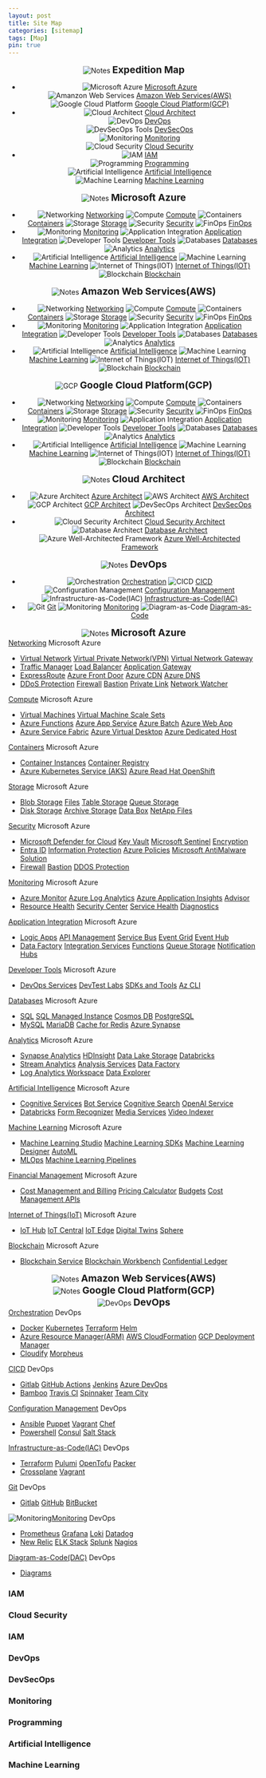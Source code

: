 ```yaml
---
layout: post
title: Site Map
categories: [sitemap]
tags: [Map]
pin: true
---
```

<!-- Notes Start -->
<div class="card categories" align="center">
    <!-- top-category -->
    <div id="a_0" class="card-header d-flex justify-content-between hide-border-bottom">
    <span class="ms-2 align-items-center" style="flex-grow: 1;">
        <img alt="Notes" src="/assets/img/icons/coding-18.svg" />
        <h2 class="mx-2" style="font-size: 1.2rem; display: inline;">Expedition Map</h2>
    </span>
    </div>
    <!-- .card-header -->
      <!-- Sub-categories -->
    <div id="0_111" class="collapse show" aria-expanded="false">
        <ul class="list-group">
            <li class="list-group-item d-flex justify-content-center align-items-center">
                <div class="d-flex align-items-center">
                    <img alt="Microsoft Azure" src="/assets/img/icons/microsoft-azure-18.svg"/>
                    <a href="#a_01" class="mx-2">Microsoft Azure</a>
                </div>
                <div class="d-flex align-items-center">
                    <img alt="Amanzon Web Services" src="/assets/img/icons/amazonwebservices-18.svg"/>
                    <a href="#b_01" class="mx-2">Amazon Web Services(AWS)</a>
                </div>
                <div class="d-flex align-items-center">
                    <img alt="Google Cloud Platform" src="/assets/img/icons/googlecloudplatform-18.svg"/>
                    <a href="#c_01" class="mx-2">Google Cloud Platform(GCP)</a>
                </div>
            </li>
            <li class="list-group-item d-flex justify-content-center align-items-center">
                <div class="d-flex align-items-center">
                    <img alt="Cloud Architect" src="/assets/img/icons/coding-18.svg" />
                    <a href="#d_01" class="mx-2">Cloud Architect</a>
                </div>
                <div class="d-flex align-items-center">
                    <img alt="DevOps" src="/assets/img/icons/coding-18.svg" />
                    <a href="#e_01" class="mx-2">DevOps</a>
                </div>
                <div class="d-flex align-items-center">
                    <img alt="DevSecOps Tools" src="/assets/img/icons/coding-18.svg" />
                    <a href="#" class="mx-2">DevSecOps</a>
                </div>
                <div class="d-flex align-items-center">
                    <img alt="Monitoring" src="/assets/img/icons/monitoring-18.svg" />
                    <a href="#" class="mx-2">Monitoring</a>
                </div>
                <div class="d-flex align-items-center">
                    <img alt="Cloud Security" src="/assets/img/icons/monitoring-18.svg" />
                    <a href="#" class="mx-2">Cloud Security</a>
                </div>
            </li>
            <li class="list-group-item d-flex justify-content-center align-items-center">
                <div class="d-flex align-items-center">
                    <img alt="IAM" src="/assets/img/icons/iam-18.svg" />
                    <a href="#" class="mx-2">IAM</a>
                </div>
                <div class="d-flex align-items-center">
                    <img alt="Programming" src="/assets/img/icons/coding-18.svg" />
                    <a href="#" class="mx-2">Programming</a>
                </div>
                <div class="d-flex align-items-center">
                    <img alt="Artificial Intelligence" src="/assets/img/icons/coding-18.svg" />
                    <a href="#" class="mx-2">Artificial Intelligence</a>
                </div>
                <div class="d-flex align-items-center">
                    <img alt="Machine Learning" src="/assets/img/icons/coding-18.svg" />
                    <a href="#" class="mx-2">Machine Learning</a>
                </div>
            </li>          
        </ul>
    </div>
</div>
<!-- Notes End-->

<!-- Azure Start -->
<div class="card categories" align="center">
    <!-- top-category -->
    <div id="a_01" class="card-header d-flex justify-content-between hide-border-bottom">
    <span class="ms-2 align-items-center" style="flex-grow: 1;">
        <img alt="Notes" src="/assets/img/icons/microsoft-azure-18.svg" />
        <h3 class="mx-2" style="font-size: 1.2rem; display: inline;">Microsoft Azure</h3>
    </span>
    </div>
    <!-- .card-header -->
      <!-- Sub-categories -->
    <div id="a_011" class="collapse show" aria-expanded="false">
        <ul class="list-group align-items-center">
            <li class="list-group-item">
            <img alt="Networking" src="/assets/img/icons/coding-18.svg"/>
            <a href="#a_11" class="mx-2">Networking</a>
            <img alt="Compute" src="/assets/img/icons/coding-18.svg"/>
            <a href="#a_12" class="mx-2">Compute</a>
            <img alt="Containers" src="/assets/img/icons/coding-18.svg"/>
            <a href="#a_13" class="mx-2">Containers</a>
            <img alt="Storage" src="/assets/img/icons/coding-18.svg"/>
            <a href="#a_14" class="mx-2">Storage</a>
            <img alt="Security" src="/assets/img/icons/coding-18.svg" />
            <a href="#a_15" class="mx-2">Security</a>
            <img alt="FinOps" src="/assets/img/icons/coding-18.svg" />
            <a href="#a_23" class="mx-2">FinOps</a>
            </li>
            <li class="list-group-item">
            <img alt="Monitoring" src="/assets/img/icons/monitoring-18.svg" />
            <a href="#a_16" class="mx-2">Monitoring</a>
            <img alt="Application Integration" src="/assets/img/icons/coding-18.svg" />
            <a href="#a_17" class="mx-2">Application Integration</a>
            <img alt="Developer Tools" src="/assets/img/icons/coding-18.svg" />
            <a href="#a_18" class="mx-2">Developer Tools</a>
            <img alt="Databases" src="/assets/img/icons/coding-18.svg" />
            <a href="#a_19" class="mx-2">Databases</a>
            <img alt="Analytics" src="/assets/img/icons/coding-18.svg" />
            <a href="#a_20" class="mx-2">Analytics</a>
            </li>
            <li class="list-group-item">
            <img alt="Artificial Intelligence" src="/assets/img/icons/coding-18.svg" />
            <a href="#a_21" class="mx-2">Artificial Intelligence</a>
            <img alt="Machine Learning" src="/assets/img/icons/coding-18.svg" />
            <a href="#a_22" class="mx-2">Machine Learning</a>
            <img alt="Internet of Things(IOT)" src="/assets/img/icons/coding-18.svg" />
            <a href="#a_24" class="mx-2">Internet of Things(IOT)</a>
            <img alt="Blockchain" src="/assets/img/icons/coding-18.svg" />
            <a href="#a_25" class="mx-2">Blockchain</a>
            </li>  
        </ul>
    </div>
</div>
<!-- Azure End-->

<!-- AWS Start -->
<div class="card categories" align="center">
    <!-- top-category -->
    <div id="b_01" class="card-header d-flex justify-content-between hide-border-bottom">
    <span class="ms-2 align-items-center" style="flex-grow: 1;">
        <img alt="Notes" src="/assets/img/icons/amazonwebservices-18.svg" />
        <h3 class="mx-2" style="font-size: 1.2rem; display: inline;">Amazon Web Services(AWS)</h3>
    </span>
    </div>
    <!-- .card-header -->
      <!-- Sub-categories -->
    <div id="b_011" class="collapse show" aria-expanded="false">
        <ul class="list-group align-items-center">
             <li class="list-group-item">
            <img alt="Networking" src="/assets/img/icons/coding-18.svg"/>
            <a href="#" class="mx-2">Networking</a>
            <img alt="Compute" src="/assets/img/icons/coding-18.svg"/>
            <a href="#" class="mx-2">Compute</a>
            <img alt="Containers" src="/assets/img/icons/coding-18.svg"/>
            <a href="#" class="mx-2">Containers</a>
            <img alt="Storage" src="/assets/img/icons/coding-18.svg"/>
            <a href="#" class="mx-2">Storage</a>
            <img alt="Security" src="/assets/img/icons/coding-18.svg" />
            <a href="#" class="mx-2">Security</a>
            <img alt="FinOps" src="/assets/img/icons/coding-18.svg" />
            <a href="#" class="mx-2">FinOps</a>
            </li>
            <li class="list-group-item">
            <img alt="Monitoring" src="/assets/img/icons/monitoring-18.svg" />
            <a href="#" class="mx-2">Monitoring</a>
            <img alt="Application Integration" src="/assets/img/icons/coding-18.svg" />
            <a href="#" class="mx-2">Application Integration</a>
            <img alt="Developer Tools" src="/assets/img/icons/coding-18.svg" />
            <a href="#" class="mx-2">Developer Tools</a>
            <img alt="Databases" src="/assets/img/icons/coding-18.svg" />
            <a href="#" class="mx-2">Databases</a>
            <img alt="Analytics" src="/assets/img/icons/coding-18.svg" />
            <a href="#" class="mx-2">Analytics</a>
            </li>
            <li class="list-group-item">
            <img alt="Artificial Intelligence" src="/assets/img/icons/coding-18.svg" />
            <a href="#" class="mx-2">Artificial Intelligence</a>
            <img alt="Machine Learning" src="/assets/img/icons/coding-18.svg" />
            <a href="#" class="mx-2">Machine Learning</a>
            <img alt="Internet of Things(IOT)" src="/assets/img/icons/coding-18.svg" />
            <a href="#" class="mx-2">Internet of Things(IOT)</a>
            <img alt="Blockchain" src="/assets/img/icons/coding-18.svg" />
            <a href="#" class="mx-2">Blockchain</a>
            </li>      
        </ul>
    </div>
</div>
<!-- AWS End-->

<!-- GCP Start -->
<div class="card categories" align="center">
    <!-- top-category -->
    <div id="c_01" class="card-header d-flex justify-content-between hide-border-bottom">
    <span class="ms-2 align-items-center" style="flex-grow: 1;">
        <img alt="GCP" src="/assets/img/icons/googlecloudplatform-18.svg" />
        <h3 class="mx-2" style="font-size: 1.2rem; display: inline;">Google Cloud Platform(GCP)</h3>
    </span>
    </div>
    <!-- .card-header -->
      <!-- Sub-categories -->
    <div id="c_011" class="collapse show" aria-expanded="false">
        <ul class="list-group align-items-center">
             <li class="list-group-item">
            <img alt="Networking" src="/assets/img/icons/coding-18.svg"/>
            <a href="#" class="mx-2">Networking</a>
            <img alt="Compute" src="/assets/img/icons/coding-18.svg"/>
            <a href="#" class="mx-2">Compute</a>
            <img alt="Containers" src="/assets/img/icons/coding-18.svg"/>
            <a href="#" class="mx-2">Containers</a>
            <img alt="Storage" src="/assets/img/icons/coding-18.svg"/>
            <a href="#" class="mx-2">Storage</a>
            <img alt="Security" src="/assets/img/icons/coding-18.svg" />
            <a href="#" class="mx-2">Security</a>
            <img alt="FinOps" src="/assets/img/icons/coding-18.svg" />
            <a href="#" class="mx-2">FinOps</a>
            </li>
            <li class="list-group-item">
            <img alt="Monitoring" src="/assets/img/icons/monitoring-18.svg" />
            <a href="#" class="mx-2">Monitoring</a>
            <img alt="Application Integration" src="/assets/img/icons/coding-18.svg" />
            <a href="#" class="mx-2">Application Integration</a>
            <img alt="Developer Tools" src="/assets/img/icons/coding-18.svg" />
            <a href="#" class="mx-2">Developer Tools</a>
            <img alt="Databases" src="/assets/img/icons/coding-18.svg" />
            <a href="#" class="mx-2">Databases</a>
            <img alt="Analytics" src="/assets/img/icons/coding-18.svg" />
            <a href="#" class="mx-2">Analytics</a>
            </li>
            <li class="list-group-item">
            <img alt="Artificial Intelligence" src="/assets/img/icons/coding-18.svg" />
            <a href="#" class="mx-2">Artificial Intelligence</a>
            <img alt="Machine Learning" src="/assets/img/icons/coding-18.svg" />
            <a href="#" class="mx-2">Machine Learning</a>
            <img alt="Internet of Things(IOT)" src="/assets/img/icons/coding-18.svg" />
            <a href="#" class="mx-2">Internet of Things(IOT)</a>
            <img alt="Blockchain" src="/assets/img/icons/coding-18.svg" />
            <a href="#" class="mx-2">Blockchain</a>
            </li>          
        </ul>
    </div>
</div>
<!-- GCP End-->

<!-- Cloud Architect Start -->
<div class="card categories" align="center">
    <!-- top-category -->
    <div id="d_01" class="card-header d-flex justify-content-between hide-border-bottom">
    <span class="ms-2 align-items-center" style="flex-grow: 1;">
        <img alt="Notes" src="/assets/img/icons/cloud-18.svg" />
        <h3 class="mx-2" style="font-size: 1.2rem; display: inline;">Cloud Architect</h3>
    </span>
    </div>
    <!-- .card-header -->
      <!-- Sub-categories -->
    <div id="a_011" class="collapse show" aria-expanded="false">
        <ul class="list-group align-items-center">
            <li class="list-group-item">
            <img alt="Azure Architect" src="/assets/img/icons/microsoft-azure-18.svg"/>
            <a href="#a_11" class="mx-2">Azure Architect</a>
            <img alt="AWS Architect" src="/assets/img/icons/amazonwebservices-18.svg"/>
            <a href="#a_12" class="mx-2">AWS Architect</a>
            <img alt="GCP Architect" src="/assets/img/icons/googlecloudplatform-18.svg"/>
            <a href="#a_13" class="mx-2">GCP Architect</a>
            <img alt="DevSecOps Architect" src="/assets/img/icons/docker-18.svg"/>
            <a href="#a_14" class="mx-2">DevSecOps Architect</a>
            </li>
            <li class="list-group-item">
            <img alt="Cloud Security Architect" src="/assets/img/icons/coding-18.svg" />
            <a href="#a_15" class="mx-2">Cloud Security Architect</a>
            <img alt="Database Architect" src="/assets/img/icons/databases-18.svg" />
            <a href="#a_23" class="mx-2">Database Architect</a>
            <img alt="Azure Well-Architected Framework" src="/assets/img/icons/microsoft-azure-18.svg" />
            <a href="/posts/cloud/azure/architect/azure-well-architected-framework" class="mx-2">Azure Well-Architected Framework</a>
            </li>
        </ul>
    </div>
</div>
<!-- Cloud Architect End-->

<!-- DevOps Start -->
<div class="card categories" align="center">
    <!-- top-category -->
    <div id="e_01" class="card-header d-flex justify-content-between hide-border-bottom">
    <span class="ms-2 align-items-center" style="flex-grow: 1;">
        <img alt="Notes" src="/assets/img/icons/azuredevops-18.svg" />
        <h3 class="mx-2" style="font-size: 1.2rem; display: inline;">DevOps</h3>
    </span>
    </div>
    <!-- .card-header -->
      <!-- Sub-categories -->
    <div id="e_011" class="collapse show" aria-expanded="false">
        <ul class="list-group align-items-center">
            <li class="list-group-item">
            <img alt="Orchestration" src="/assets/img/icons/orchestration-18.svg"/>
            <a href="#d_11" class="mx-2">Orchestration</a>
            <img alt="CICD" src="/assets/img/icons/coding-18.svg"/>
            <a href="#d_12" class="mx-2">CICD</a>
            <img alt="Configuration Management" src="/assets/img/icons/configuration-management-18.svg"/>
            <a href="#d_13" class="mx-2">Configuration Management</a>
            <img alt="Infrastructure-as-Code(IAC)" src="/assets/img/icons/coding-18.svg"/>
            <a href="#d_14" class="mx-2">Infrastructure-as-Code(IAC)</a>
            </li>
            <li class="list-group-item">
            <img alt="Git" src="/assets/img/icons/coding-18.svg" />
            <a href="#d_15" class="mx-2">Git</a>
            <img alt="Monitoring" src="/assets/img/icons/monitoring-18.svg" />
            <a href="#d_16" class="mx-2">Monitoring</a>
            <img alt="Diagram-as-Code" src="/assets/img/icons/diagrams.svg" />
            <a href="#d_17" class="mx-2">Diagram-as-Code</a>
            </li>
        </ul>
    </div>
</div>
<!-- DevOps End-->

<!-- Azure Categories Start -->
<div class="card categories" align="center">
    <!-- top-category -->
    <div id="a_02" class="card-header d-flex justify-content-between hide-border-bottom">
    <span class="ms-2 align-items-center" style="flex-grow: 1;">
        <img alt="Notes" src="/assets/img/icons/microsoft-azure-18.svg" />
        <h3 class="mx-2" style="font-size: 1.2rem; display: inline;">Microsoft Azure</h3>
    </span>
    </div>
    <!-- .card-header -->
</div>
<!-- Azure Categories End-->

<!-- Azure Networking Start-->
<div class="card categories">
    <!-- top-category -->
    <div id="a_11" class="card-header d-flex justify-content-between hide-border-bottom">
    <span class="ms-2">
        <i class="far fa-folder-open fa-fw"></i>
        <a href="/posts/cloud/azure/networking/azure-networking/" class="mx-2">Networking</a>
        <!-- content count -->
        <span class="text-muted small font-weight-light">
            Microsoft Azure
        </span>
    </span>
    <!-- arrow -->
        <a href="#a_111" data-bs-toggle="collapse" aria-expanded="false" aria-label="a_11-trigger" class="category-trigger hide-border-bottom collapsed">
        <i class="fas fa-fw fa-angle-down"></i>
        </a>
    </div>
    <!-- .card-header -->
      <!-- Sub-categories -->
    <div id="a_111" class="collapse" aria-expanded="false">
        <ul class="list-group">
            <li class="list-group-item">
            <i class="far fa-folder fa-fw"></i>
            <a href="/posts/cloud/azure/networking/azure-virtual-networks/" class="mx-2">Virtual Network</a>
            <i class="far fa-folder fa-fw"></i>
            <a href="/posts/cloud/azure/networking/virtual-private-network/" class="mx-2">Virtual Private Network(VPN)</a>
            <i class="far fa-folder fa-fw"></i>
            <a href="/posts/cloud/azure/networking/azuure-virtual-network-gateway/" class="mx-2">Virtual Network Gateway</a>
            </li>
            <li class="list-group-item">
            <i class="far fa-folder fa-fw"></i>
            <a href="/posts/cloud/azure/networking/azuure-traffic-manager/" class="mx-2">Traffic Manager</a>
            <i class="far fa-folder fa-fw"></i>
            <a href="/posts/cloud/azure/networking/azure-load-balancer/" class="mx-2">Load Balancer</a>
            <i class="far fa-folder fa-fw"></i>
            <a href="/posts/cloud/azure/networking/azure-application-gateway/" class="mx-2">Application Gateway</a>
            </li>
            <li class="list-group-item">
            <i class="far fa-folder fa-fw"></i>
            <a href="/posts/cloud/azure/networking/azure-expressroute/" class="mx-2">ExpressRoute</a>
            <i class="far fa-folder fa-fw"></i>
            <a href="/posts/cloud/azure/networking/azure-front-door/" class="mx-2">Azure Front Door</a>
            <i class="far fa-folder fa-fw"></i>
            <a href="/posts/cloud/azure/networking/azure-cdn/" class="mx-2">Azure CDN</a>
            <i class="far fa-folder fa-fw"></i>
            <a href="/posts/cloud/azure/networking/azure-dns/" class="mx-2">Azure DNS</a>
            </li>          
            <li class="list-group-item">
            <i class="far fa-folder fa-fw"></i>
            <a href="/posts/cloud/azure/networking/azure-ddos-protection/" class="mx-2">DDoS Protection</a>
            <i class="far fa-folder fa-fw"></i>
            <a href="/posts/cloud/azure/networking/azure-firewall/" class="mx-2">Firewall</a>
            <i class="far fa-folder fa-fw"></i>
            <a href="/posts/cloud/azure/networking/azure-bastion/" class="mx-2">Bastion</a>
            <i class="far fa-folder fa-fw"></i>
            <a href="/posts/cloud/azure/networking/azure-private-link/" class="mx-2">Private Link</a>
            <i class="far fa-folder fa-fw"></i>
            <a href="/posts/cloud/azure/networking/azure-network-watcher/" class="mx-2">Network Watcher</a>
            </li>
        </ul>
    </div>
</div>
<!-- Azure Networking End-->

<!-- Azure Compute Start-->
<div class="card categories">
    <!-- top-category -->
    <div id="a_12" class="card-header d-flex justify-content-between hide-border-bottom">
    <span class="ms-2">
        <i class="far fa-folder-open fa-fw"></i>
        <a href="/posts/cloud/azure/compute/azure-compute/" class="mx-2">Compute</a>
        <!-- content count -->
        <span class="text-muted small font-weight-light">
            Microsoft Azure
        </span>
    </span>
    <!-- arrow -->
        <a href="#a_121" data-bs-toggle="collapse" aria-expanded="false" aria-label="a_12-trigger" class="category-trigger hide-border-bottom collapsed">
        <i class="fas fa-fw fa-angle-down"></i>
        </a>
    </div>
    <!-- .card-header -->
      <!-- Sub-categories -->
    <div id="a_121" class="collapse" aria-expanded="false">
        <ul class="list-group">
            <li class="list-group-item">
            <i class="far fa-folder fa-fw"></i>
            <a href="/posts/cloud/azure/compute/non-serverless/azure-virtual-machines/" class="mx-2">Virtual Machines</a>
            <i class="far fa-folder fa-fw"></i>
            <a href="/posts/cloud/azure/compute/non-serverless/azure-virtual-machine-scale-sets/" class="mx-2">Virtual Machine Scale Sets</a>
            </li>
            <li class="list-group-item">
            <i class="far fa-folder fa-fw"></i>
            <a href="/posts/cloud/azure/compute/serverless/azure-functions/" class="mx-2">Azure Functions</a>
            <i class="far fa-folder fa-fw"></i>
            <a href="/posts/cloud/azure/compute/serverless/azure-app-service/" class="mx-2">Azure App Service</a>
            <i class="far fa-folder fa-fw"></i>
            <a href="/posts/cloud/azure/compute/serverless/azure-batch/" class="mx-2">Azure Batch</a>
            <i class="far fa-folder fa-fw"></i>
            <a href="/posts/cloud/azure/compute/serverless/azure-web-app/" class="mx-2">Azure Web App</a>
            </li>
            <li class="list-group-item">
            <i class="far fa-folder fa-fw"></i>
            <a href="/posts/cloud/azure/compute/non-serverless/azure-service-fabric/" class="mx-2">Azure Service Fabric</a>
            <i class="far fa-folder fa-fw"></i>
            <a href="/posts/cloud/azure/compute/non-serverless/azure-virtual-desktop/" class="mx-2">Azure Virtual Desktop</a>
            <i class="far fa-folder fa-fw"></i>
            <a href="/posts/cloud/azure/compute/non-serverless/azure-dedicated-host/" class="mx-2">Azure Dedicated Host</a>
            </li>
        </ul>
    </div>
</div>
<!-- Azure Compute End-->

<!-- Azure Containers Start-->
<div class="card categories">
    <!-- top-category -->
    <div id="a_13" class="card-header d-flex justify-content-between hide-border-bottom">
    <span class="ms-2">
        <i class="far fa-folder-open fa-fw"></i>
        <a href="/posts/cloud/azure/containers/azure-containers/" class="mx-2">Containers</a>
        <!-- content count -->
        <span class="text-muted small font-weight-light">
            Microsoft Azure
        </span>
    </span>
    <!-- arrow -->
        <a href="#a_131" data-bs-toggle="collapse" aria-expanded="false" aria-label="a_13-trigger" class="category-trigger hide-border-bottom collapsed">
        <i class="fas fa-fw fa-angle-down"></i>
        </a>
    </div>
    <!-- .card-header -->
      <!-- Sub-categories -->
    <div id="a_131" class="collapse" aria-expanded="false">
        <ul class="list-group">
            <li class="list-group-item">
            <i class="far fa-folder fa-fw"></i>
            <a href="/posts/cloud/azure/containers/azure-container-instances/" class="mx-2">Container Instances</a>
            <i class="far fa-folder fa-fw"></i>
            <a href="/posts/cloud/azure/containers/azure-container-registry/" class="mx-2">Container Registry</a>
            </li>
            <li class="list-group-item">
            <i class="far fa-folder fa-fw"></i>
            <a href="/posts/cloud/azure/containers/azure-kubernetes-service/" class="mx-2">Azure Kubernetes Service (AKS)</a>
            <i class="far fa-folder fa-fw"></i>
            <a href="/posts/cloud/azure/containers/azure-red-hat-openshift/" class="mx-2">Azure Read Hat OpenShift</a>
            </li>
        </ul>
    </div>
</div>
<!-- Azure Containers End-->

<!-- Azure Storage Start-->
<div class="card categories">
    <!-- top-category -->
    <div id="a_14" class="card-header d-flex justify-content-between hide-border-bottom">
    <span class="ms-2">
        <i class="far fa-folder-open fa-fw"></i>
        <a href="/posts/cloud/azure/storage/azure-storage/" class="mx-2">Storage</a>
        <!-- content count -->
        <span class="text-muted small font-weight-light">
            Microsoft Azure
        </span>
    </span>
    <!-- arrow -->
        <a href="#a_141" data-bs-toggle="collapse" aria-expanded="false" aria-label="a_14-trigger" class="category-trigger hide-border-bottom collapsed">
        <i class="fas fa-fw fa-angle-down"></i>
        </a>
    </div>
    <!-- .card-header -->
      <!-- Sub-categories -->
    <div id="a_141" class="collapse" aria-expanded="false">
        <ul class="list-group">
            <li class="list-group-item">
            <i class="far fa-folder fa-fw"></i>
            <a href="/posts/cloud/azure/storage/azure-blob-storage/" class="mx-2">Blob Storage</a>
            <i class="far fa-folder fa-fw"></i>
            <a href="/posts/cloud/azure/storage/azure-files/" class="mx-2">Files</a>
            <i class="far fa-folder fa-fw"></i>
            <a href="/posts/cloud/azure/storage/azure-table-storage/" class="mx-2">Table Storage</a>
            <i class="far fa-folder fa-fw"></i>
            <a href="/posts/cloud/azure/storage/azure-queue-storage/" class="mx-2">Queue Storage</a>
            </li>
            <li class="list-group-item">
            <i class="far fa-folder fa-fw"></i>
            <a href="/posts/cloud/azure/storage/azure-disk-storage/" class="mx-2">Disk Storage</a>
            <i class="far fa-folder fa-fw"></i>
            <a href="/posts/cloud/azure/storage/azure-archive-storage/" class="mx-2">Archive Storage</a>
            <i class="far fa-folder fa-fw"></i>
            <a href="/posts/cloud/azure/storage/azure-data-box/" class="mx-2">Data Box</a>
            <i class="far fa-folder fa-fw"></i>
            <a href="/posts/cloud/azure/storage/azure-netapp-files/" class="mx-2">NetApp Files</a>
            </li>
        </ul>
    </div>
</div>
<!-- Azure Storage End-->

<!-- Azure Security Start-->
<div class="card categories">
    <!-- top-category -->
    <div id="a_15" class="card-header d-flex justify-content-between hide-border-bottom">
    <span class="ms-2">
        <i class="far fa-folder-open fa-fw"></i>
        <a href="/posts/cloud/azure/security/azure-security/" class="mx-2">Security</a>
        <!-- content count -->
        <span class="text-muted small font-weight-light">
            Microsoft Azure
        </span>
    </span>
    <!-- arrow -->
        <a href="#a_151" data-bs-toggle="collapse" aria-expanded="false" aria-label="a_15-trigger" class="category-trigger hide-border-bottom collapsed">
        <i class="fas fa-fw fa-angle-down"></i>
        </a>
    </div>
    <!-- .card-header -->
      <!-- Sub-categories -->
    <div id="a_151" class="collapse" aria-expanded="false">
        <ul class="list-group">
            <li class="list-group-item">
            <i class="far fa-folder fa-fw"></i>
            <a href="/posts/cloud/azure/security/microsoft-defender-for-cloud/" class="mx-2">Microsoft Defender for Cloud</a>
            <i class="far fa-folder fa-fw"></i>
            <a href="/posts/cloud/azure/security/azure-key-vault/" class="mx-2">Key Vault</a>
            <i class="far fa-folder fa-fw"></i>
            <a href="/posts/cloud/azure/security/microsoft-sentinel/" class="mx-2">Microsoft Sentinel</a>
            <i class="far fa-folder fa-fw"></i>
            <a href="/posts/cloud/azure/security/azure-encryption/" class="mx-2">Encryption</a>
            </li>
            <li class="list-group-item">
            <i class="far fa-folder fa-fw"></i>
            <a href="/posts/iam/entraid/microsoft-entraid/" class="mx-2">Entra ID</a>
            <i class="far fa-folder fa-fw"></i>
            <a href="/posts/cloud/azure/security/azure-information-protection/" class="mx-2">Information Protection</a>
            <i class="far fa-folder fa-fw"></i>
            <a href="/posts/cloud/azure/security/azure-policies/" class="mx-2">Azure Policies</a>
            <i class="far fa-folder fa-fw"></i>
            <a href="/posts/cloud/azure/security/microsoft-antimalware-solution/" class="mx-2">Microsoft AntiMalware Solution</a>
            </li>
            <li class="list-group-item">
            <i class="far fa-folder fa-fw"></i>
            <a href="/posts/cloud/azure/networking/azure-firewall/" class="mx-2">Firewall</a>
            <i class="far fa-folder fa-fw"></i>
            <a href="/posts/cloud/azure/networking/azure-bastion/" class="mx-2">Bastion</a>
            <i class="far fa-folder fa-fw"></i>
            <a href="/posts/cloud/azure/networking/azure-ddos-protection/" class="mx-2">DDOS Protection</a>
            </li>
        </ul>
    </div>
</div>
<!-- Azure Security End-->

<!-- Azure Monitoring Start-->
<div class="card categories">
    <!-- top-category -->
    <div id="a_16" class="card-header d-flex justify-content-between hide-border-bottom">
    <span class="ms-2">
        <i class="far fa-folder-open fa-fw"></i>
        <a href="/posts/cloud/azure/monitoring/azure-monitoring/" class="mx-2">Monitoring</a>
        <!-- content count -->
        <span class="text-muted small font-weight-light">
            Microsoft Azure
        </span>
    </span>
    <!-- arrow -->
        <a href="#a_161" data-bs-toggle="collapse" aria-expanded="false" aria-label="a_16-trigger" class="category-trigger hide-border-bottom collapsed">
        <i class="fas fa-fw fa-angle-down"></i>
        </a>
    </div>
    <!-- .card-header -->
      <!-- Sub-categories -->
    <div id="a_161" class="collapse" aria-expanded="false">
        <ul class="list-group">
            <li class="list-group-item">
            <i class="far fa-folder fa-fw"></i>
            <a href="/posts/cloud/azure/monitoring/azure-monitor/" class="mx-2">Azure Monitor</a>
            <i class="far fa-folder fa-fw"></i>
            <a href="/posts/cloud/azure/monitoring/azure-log-analytics/" class="mx-2">Azure Log Analytics</a>
            <i class="far fa-folder fa-fw"></i>
            <a href="/posts/cloud/azure/monitoring/azure-application-insights/" class="mx-2">Azure Application Insights</a>
            <i class="far fa-folder fa-fw"></i>
            <a href="/posts/cloud/azure/monitoring/azure-advisor/" class="mx-2">Advisor</a>
            </li>
            <li class="list-group-item">
            <i class="far fa-folder fa-fw"></i>
            <a href="/posts/cloud/azure/monitoring/azure-resource-health/" class="mx-2">Resource Health</a>
            <i class="far fa-folder fa-fw"></i>
            <a href="/posts/cloud/azure/monitoring/azure-security-center/" class="mx-2">Security Center</a>
            <i class="far fa-folder fa-fw"></i>
            <a href="/posts/cloud/azure/monitoring/azure-service-health/" class="mx-2">Service Health</a>
            <i class="far fa-folder fa-fw"></i>
            <a href="/posts/cloud/azure/monitoring/azure-diagnostics/" class="mx-2">Diagnostics</a>
            </li>
        </ul>
    </div>
</div>
<!-- Azure Monitoring End-->

<!-- Application Integration Start -->
<div class="card categories">
    <!-- top-category -->
    <div id="a_17" class="card-header d-flex justify-content-between hide-border-bottom">
    <span class="ms-2">
        <i class="far fa-folder-open fa-fw"></i>
        <a href="/posts/cloud/azure/application%20integration/azure-application-integration/" class="mx-2">Application Integration</a>
        <!-- content count -->
        <span class="text-muted small font-weight-light">
            Microsoft Azure
        </span>
    </span>
    <!-- arrow -->
        <a href="#a_171" data-bs-toggle="collapse" aria-expanded="false" aria-label="a_17-trigger" class="category-trigger hide-border-bottom collapsed">
        <i class="fas fa-fw fa-angle-down"></i>
        </a>
    </div>
    <!-- .card-header -->
    <!-- Sub-categories -->
    <div id="a_171" class="collapse" aria-expanded="false">
        <ul class="list-group">
            <li class="list-group-item">
            <i class="far fa-folder fa-fw"></i>
            <a href="/posts/cloud/azure/application%20integration/azure-logic-apps/" class="mx-2">Logic Apps</a>
            <i class="far fa-folder fa-fw"></i>
            <a href="/posts/cloud/azure/application%20integration/azure-api-management/" class="mx-2">API Management</a>
            <i class="far fa-folder fa-fw"></i>
            <a href="/posts/cloud/azure/application%20integration/azure-service-bus/" class="mx-2">Service Bus</a>
            <i class="far fa-folder fa-fw"></i>
            <a href="/posts/cloud/azure/application%20integration/azure-event-grid/" class="mx-2">Event Grid</a>
            <i class="far fa-folder fa-fw"></i>
            <a href="/posts/cloud/azure/application%20integration/azure-event-hub/" class="mx-2">Event Hub</a>
            </li>
            <li class="list-group-item">
            <i class="far fa-folder fa-fw"></i>
            <a href="/posts/cloud/azure/application%20integration/azure-data-factory/" class="mx-2">Data Factory</a>
            <i class="far fa-folder fa-fw"></i>
            <a href="/posts/cloud/azure/application%20integration/azure-integration-services/" class="mx-2">Integration Services</a>
            <i class="far fa-folder fa-fw"></i>
            <a href="/posts/cloud/azure/application%20integration/azure-functions/" class="mx-2">Functions</a>
            <i class="far fa-folder fa-fw"></i>
            <a href="/posts/cloud/azure/storage/azure-queue-storage/" class="mx-2">Queue Storage</a>
            <i class="far fa-folder fa-fw"></i>
            <a href="/posts/cloud/azure/application%20integration/azure-notification-hubs/" class="mx-2">Notification Hubs</a>
            </li>
        </ul>
    </div>
</div>
<!-- Application Integration End -->

<!-- Developer Tools Start -->
<div class="card categories">
    <!-- top-category -->
    <div id="a_18" class="card-header d-flex justify-content-between hide-border-bottom">
    <span class="ms-2">
        <i class="far fa-folder-open fa-fw"></i>
        <a href="/posts/cloud/azure/developer%20tools/azure-developer-tools/" class="mx-2">Developer Tools</a>
        <!-- content count -->
        <span class="text-muted small font-weight-light">
            Microsoft Azure
        </span>
    </span>
    <!-- arrow -->
        <a href="#a_181" data-bs-toggle="collapse" aria-expanded="false" aria-label="a_18-trigger" class="category-trigger hide-border-bottom collapsed">
        <i class="fas fa-fw fa-angle-down"></i>
        </a>
    </div>
    <!-- .card-header -->
    <!-- Sub-categories -->
    <div id="a_181" class="collapse" aria-expanded="false">
        <ul class="list-group">
            <li class="list-group-item">
            <i class="far fa-folder fa-fw"></i>
            <a href="/posts/cloud/azure/developer%20tools/azure-devops-services/" class="mx-2">DevOps Services</a>
            <i class="far fa-folder fa-fw"></i>
            <a href="/posts/cloud/azure/developer%20tools/azure-devtest-labs/" class="mx-2">DevTest Labs</a>
            <i class="far fa-folder fa-fw"></i>
            <a href="/posts/cloud/azure/developer%20tools/azure-sdks-and-tools/" class="mx-2">SDKs and Tools</a>
            <i class="far fa-folder fa-fw"></i>
            <a href="/posts/cloud/azure/developer%20tools/azure-cli/" class="mx-2">Az CLI</a>
            </li>
        </ul>
    </div>
</div>
<!-- Developer Tools End -->

<!-- Azure Databases Start-->
<div class="card categories">
    <!-- top-category -->
    <div id="a_19" class="card-header d-flex justify-content-between hide-border-bottom">
    <span class="ms-2">
        <i class="far fa-folder-open fa-fw"></i>
        <a href="/posts/cloud/azure/databases/azure-databases/" class="mx-2">Databases</a>
        <!-- content count -->
        <span class="text-muted small font-weight-light">
            Microsoft Azure
        </span>
    </span>
    <!-- arrow -->
        <a href="#a_191" data-bs-toggle="collapse" aria-expanded="false" aria-label="a_19-trigger" class="category-trigger hide-border-bottom collapsed">
        <i class="fas fa-fw fa-angle-down"></i>
        </a>
    </div>
    <!-- .card-header -->
      <!-- Sub-categories -->
    <div id="a_191" class="collapse" aria-expanded="false">
        <ul class="list-group">
            <li class="list-group-item">
            <i class="far fa-folder fa-fw"></i>
            <a href="/posts/cloud/azure/databases/azure-sql/" class="mx-2">SQL</a>
            <i class="far fa-folder fa-fw"></i>
            <a href="/posts/cloud/azure/databases/azure-sql-managed-instance/" class="mx-2">SQL Managed Instance</a>
            <i class="far fa-folder fa-fw"></i>
            <a href="/posts/cloud/azure/databases/azure-cosmos-db/" class="mx-2">Cosmos DB</a>
            <i class="far fa-folder fa-fw"></i>
            <a href="/posts/cloud/azure/databases/azure-postgresql/" class="mx-2">PostgreSQL</a>
            </li>
            <li class="list-group-item">
            <i class="far fa-folder fa-fw"></i>
            <a href="/posts/cloud/azure/databases/azure-mysql/" class="mx-2">MySQL</a>
            <i class="far fa-folder fa-fw"></i>
            <a href="/posts/cloud/azure/databases/azure-maria-db/" class="mx-2">MariaDB</a>
            <i class="far fa-folder fa-fw"></i>
            <a href="/posts/cloud/azure/databases/azure-cache-for-redis/" class="mx-2">Cache for Redis</a>
            <i class="far fa-folder fa-fw"></i>
            <a href="/posts/cloud/azure/databases/azure-synapse/" class="mx-2">Azure Synapse</a>
            </li>
        </ul>
    </div>
</div>
<!-- Azure Databases End-->

<!-- Analytics Start -->
<div class="card categories">
    <!-- top-category -->
    <div id="a_20" class="card-header d-flex justify-content-between hide-border-bottom">
    <span class="ms-2">
        <i class="far fa-folder-open fa-fw"></i>
        <a href="/posts/cloud/azure/analytics/azure-analytics/" class="mx-2">Analytics</a>
        <!-- content count -->
        <span class="text-muted small font-weight-light">
            Microsoft Azure
        </span>
    </span>
    <!-- arrow -->
        <a href="#a_201" data-bs-toggle="collapse" aria-expanded="false" aria-label="a_20-trigger" class="category-trigger hide-border-bottom collapsed">
        <i class="fas fa-fw fa-angle-down"></i>
        </a>
    </div>
    <!-- .card-header -->
    <!-- Sub-categories -->
    <div id="a_201" class="collapse" aria-expanded="false">
        <ul class="list-group">
            <li class="list-group-item">
            <i class="far fa-folder fa-fw"></i>
            <a href="/posts/cloud/azure/analytics/azure-synapse-analytics/" class="mx-2">Synapse Analytics</a>
            <i class="far fa-folder fa-fw"></i>
            <a href="/posts/cloud/azure/analytics/azure-hdinsight/" class="mx-2">HDInsight</a>
            <i class="far fa-folder fa-fw"></i>
            <a href="/posts/cloud/azure/analytics/azure-data-lake-storage/" class="mx-2">Data Lake Storage</a>
            <i class="far fa-folder fa-fw"></i>
            <a href="/posts/cloud/azure/analytics/azure-databricks/" class="mx-2">Databricks</a>
            </li>
            <li class="list-group-item">
            <i class="far fa-folder fa-fw"></i>
            <a href="/posts/cloud/azure/analytics/azure-stream-analytics/" class="mx-2">Stream Analytics</a>
            <i class="far fa-folder fa-fw"></i>
            <a href="/posts/cloud/azure/analytics/azure-analysis-services/" class="mx-2">Analysis Services</a>
            <i class="far fa-folder fa-fw"></i>
            <a href="/posts/cloud/azure/analytics/azure-data-factory/" class="mx-2">Data Factory</a>
            <i class="far fa-folder fa-fw"></i>
            </li>
            <li class="list-group-item">
            <a href="/posts/cloud/azure/analytics/azure-log-analytics-workspace/" class="mx-2">Log Analytics Workspace</a>
            <i class="far fa-folder fa-fw"></i>
            <a href="/posts/cloud/azure/analytics/azure-data-explorer/" class="mx-2">Data Explorer</a>    
            </li>
        </ul>
    </div>
</div>
<!-- Analytics End -->

<!-- Artificial Intelligence Start -->
<div class="card categories">
    <!-- top-category -->
    <div id="a_21" class="card-header d-flex justify-content-between hide-border-bottom">
    <span class="ms-2">
        <i class="far fa-folder-open fa-fw"></i>
        <a href="/posts/cloud/azure/ai/azure-ai/" class="mx-2">Artificial Intelligence</a>
        <!-- content count -->
        <span class="text-muted small font-weight-light">
            Microsoft Azure
        </span>
    </span>
    <!-- arrow -->
        <a href="#a_211" data-bs-toggle="collapse" aria-expanded="false" aria-label="a_21-trigger" class="category-trigger hide-border-bottom collapsed">
        <i class="fas fa-fw fa-angle-down"></i>
        </a>
    </div>
    <!-- .card-header -->
    <!-- Sub-categories -->
    <div id="a_211" class="collapse" aria-expanded="false">
        <ul class="list-group">
            <li class="list-group-item">
            <i class="far fa-folder fa-fw"></i>
            <a href="/posts/cloud/azure/ai/azure-cognitive-services/" class="mx-2">Cognitive Services</a>
            <i class="far fa-folder fa-fw"></i>
            <a href="/posts/cloud/azure/ai/azure-bot-service/" class="mx-2">Bot Service</a>
            <i class="far fa-folder fa-fw"></i>
            <a href="/posts/cloud/azure/ai/azure-cognitive-search/" class="mx-2">Cognitive Search</a>
            <i class="far fa-folder fa-fw"></i>
            <a href="/posts/cloud/azure/ai/azure-openai-service/" class="mx-2">OpenAI Service</a>
            </li>
            <li class="list-group-item">
            <i class="far fa-folder fa-fw"></i>
            <a href="/posts/cloud/azure/ai/azure-databricks/" class="mx-2">Databricks</a>
            <i class="far fa-folder fa-fw"></i>
            <a href="/posts/cloud/azure/ai/azure-form-recognizer/" class="mx-2">Form Recognizer</a>
            <i class="far fa-folder fa-fw"></i>
            <a href="/posts/cloud/azure/ai/azure-media-services/" class="mx-2">Media Services</a>
            <i class="far fa-folder fa-fw"></i>
            <a href="/posts/cloud/azure/ai/azure-video-indexer/" class="mx-2">Video Indexer</a>
            </li>
        </ul>
    </div>
</div>
<!-- Artificial Intelligence End -->

<!-- Machine Learning Start -->
<div class="card categories">
    <!-- top-category -->
    <div id="a_22" class="card-header d-flex justify-content-between hide-border-bottom">
    <span class="ms-2">
        <i class="far fa-folder-open fa-fw"></i>
        <a href="/posts/cloud/azure/ai/azure-ai/" class="mx-2">Machine Learning</a>
        <!-- content count -->
        <span class="text-muted small font-weight-light">
            Microsoft Azure
        </span>
    </span>
    <!-- arrow -->
        <a href="#a_221" data-bs-toggle="collapse" aria-expanded="false" aria-label="a_22-trigger" class="category-trigger hide-border-bottom collapsed">
        <i class="fas fa-fw fa-angle-down"></i>
        </a>
    </div>
    <!-- .card-header -->
    <!-- Sub-categories -->
    <div id="a_221" class="collapse" aria-expanded="false">
        <ul class="list-group">
            <li class="list-group-item">
            <i class="far fa-folder fa-fw"></i>
            <a href="/posts/cloud/azure/ml/machine-learning-studio/" class="mx-2">Machine Learning Studio</a>
            <i class="far fa-folder fa-fw"></i>
            <a href="/posts/cloud/azure/ml/machine-learning-sdks/" class="mx-2">Machine Learning SDKs</a>
            <i class="far fa-folder fa-fw"></i>
            <a href="/posts/cloud/azure/ml/machine-learning-designer/" class="mx-2">Machine Learning Designer</a>
            <i class="far fa-folder fa-fw"></i>
            <a href="/posts/cloud/azure/ml/auto-ml/" class="mx-2">AutoML</a>
            </li>
            <li class="list-group-item">
            <i class="far fa-folder fa-fw"></i>
            <a href="/posts/cloud/azure/ml/mlops/" class="mx-2">MLOps</a>
            <i class="far fa-folder fa-fw"></i>
            <a href="/posts/cloud/azure/ml/machine-learning-pipelines/" class="mx-2">Machine Learning Pipelines</a>
            </li>
        </ul>
    </div>
</div>
<!-- Machine Learning End -->

<!-- Financial Management Start -->
<div class="card categories">
    <!-- top-category -->
    <div id="a_23" class="card-header d-flex justify-content-between hide-border-bottom">
    <span class="ms-2">
        <i class="far fa-folder-open fa-fw"></i>
        <a href="/posts/cloud/azure/financial%20management/azure-financial-management/" class="mx-2">Financial Management</a>
        <!-- content count -->
        <span class="text-muted small font-weight-light">
            Microsoft Azure
        </span>
    </span>
    <!-- arrow -->
        <a href="#a_231" data-bs-toggle="collapse" aria-expanded="false" aria-label="a_23-trigger" class="category-trigger hide-border-bottom collapsed">
        <i class="fas fa-fw fa-angle-down"></i>
        </a>
    </div>
    <!-- .card-header -->
    <!-- Sub-categories -->
    <div id="a_231" class="collapse" aria-expanded="false">
        <ul class="list-group">
            <li class="list-group-item">
            <i class="far fa-folder fa-fw"></i>
            <a href="/posts/cloud/azure/financial%20management/azure-cost-management-and-billing/" class="mx-2">Cost Management and Billing</a>
            <i class="far fa-folder fa-fw"></i>
            <a href="/posts/cloud/azure/financial%20management/azure-pricing-calculator/" class="mx-2">Pricing Calculator</a>
            <i class="far fa-folder fa-fw"></i>
            <a href="/posts/cloud/azure/financial%20management/azure-budgets/" class="mx-2">Budgets</a>
            <i class="far fa-folder fa-fw"></i>
            <a href="/posts/cloud/azure/financial%20management/azure-cost-management-apis/" class="mx-2">Cost Management APIs</a>
            </li>
        </ul>
    </div>
</div>
<!--Financial Management End -->

<!-- IoT Start -->
<div class="card categories">
    <!-- top-category -->
    <div id="a_24" class="card-header d-flex justify-content-between hide-border-bottom">
    <span class="ms-2">
        <i class="far fa-folder-open fa-fw"></i>
        <a href="/posts/cloud/azure/iot/azure-iot/" class="mx-2">Internet of Things(IoT)</a>
        <!-- content count -->
        <span class="text-muted small font-weight-light">
            Microsoft Azure
        </span>
    </span>
    <!-- arrow -->
        <a href="#a_241" data-bs-toggle="collapse" aria-expanded="false" aria-label="a_24-trigger" class="category-trigger hide-border-bottom collapsed">
        <i class="fas fa-fw fa-angle-down"></i>
        </a>
    </div>
    <!-- .card-header -->
    <!-- Sub-categories -->
    <div id="a_241" class="collapse" aria-expanded="false">
        <ul class="list-group">
            <li class="list-group-item">
            <i class="far fa-folder fa-fw"></i>
            <a href="/posts/cloud/azure/iot/azure-iot-hub/" class="mx-2">IoT Hub</a>
            <i class="far fa-folder fa-fw"></i>
            <a href="/posts/cloud/azure/iot/azure-iot-central/" class="mx-2">IoT Central</a>
            <i class="far fa-folder fa-fw"></i>
            <a href="/posts/cloud/azure/iot/azure-iot-edge/" class="mx-2">IoT Edge</a>
            <i class="far fa-folder fa-fw"></i>
            <a href="/posts/cloud/azure/iot/azure-digital-twins/" class="mx-2">Digital Twins</a>
            <i class="far fa-folder fa-fw"></i>
            <a href="/posts/cloud/azure/iot/azure-sphere/" class="mx-2">Sphere</a>
            </li>
        </ul>
    </div>
</div>
<!-- IoT End -->

<!-- Blockchain Start -->
<div class="card categories">
    <!-- top-category -->
    <div id="a_25" class="card-header d-flex justify-content-between hide-border-bottom">
    <span class="ms-2">
        <i class="far fa-folder-open fa-fw"></i>
        <a href="/posts/cloud/azure/blockchain/azure-blockchain/" class="mx-2">Blockchain</a>
        <!-- content count -->
        <span class="text-muted small font-weight-light">
            Microsoft Azure
        </span>
    </span>
    <!-- arrow -->
        <a href="#a_251" data-bs-toggle="collapse" aria-expanded="false" aria-label="a_25-trigger" class="category-trigger hide-border-bottom collapsed">
        <i class="fas fa-fw fa-angle-down"></i>
        </a>
    </div>
    <!-- .card-header -->
    <!-- Sub-categories -->
    <div id="a_251" class="collapse" aria-expanded="false">
        <ul class="list-group">
            <li class="list-group-item">
            <i class="far fa-folder fa-fw"></i>
            <a href="/posts/cloud/azure/blockchain/azure-blockchain-service/" class="mx-2">Blockchain Service</a>
            <i class="far fa-folder fa-fw"></i>
            <a href="/posts/cloud/azure/blockchain/azure-blockchain-workbench/" class="mx-2">Blockchain Workbench</a>
            <i class="far fa-folder fa-fw"></i>
            <a href="/posts/cloud/azure/blockchain/azure-confidential-ledger/" class="mx-2">Confidential Ledger</a>
            </li>
        </ul>
    </div>
</div>
<!-- Blockchain End -->

<!-- AWS Categories Start -->
<div class="card categories" align="center">
    <!-- top-category -->
    <div id="b_02" class="card-header d-flex justify-content-between hide-border-bottom">
    <span class="ms-2 align-items-center" style="flex-grow: 1;">
        <img alt="Notes" src="/assets/img/icons/amazonwebservices-18.svg" />
        <h3 class="mx-2" style="font-size: 1.2rem; display: inline;">Amazon Web Services(AWS)</h3>
    </span>
    </div>
    <!-- .card-header -->
</div>
<!-- AWS Categories End-->

<!-- GCP Categories Start -->
<div class="card categories" align="center">
    <!-- top-category -->
    <div id="c_02" class="card-header d-flex justify-content-between hide-border-bottom">
    <span class="ms-2 align-items-center" style="flex-grow: 1;">
        <img alt="Notes" src="/assets/img/icons/googlecloudplatform-18.svg" />
        <h3 class="mx-2" style="font-size: 1.2rem; display: inline;">Google Cloud Platform(GCP)</h3>
    </span>
    </div>
    <!-- .card-header -->
</div>
<!-- GCP Categories End-->

<!-- DevOps Categories Start -->
<div class="card categories" align="center">
    <!-- top-category -->
    <div id="d_02" class="card-header d-flex justify-content-between hide-border-bottom">
    <span class="ms-2 align-items-center" style="flex-grow: 1;">
        <img alt="DevOps" src="/assets/img/icons/coding-18.svg" />
        <h3 class="mx-2" style="font-size: 1.2rem; display: inline;">DevOps</h3>
    </span>
    </div>
    <!-- .card-header -->
</div>
<!-- Azure Categories End-->

<!-- Orchestration Start -->
<div class="card categories">
    <!-- top-category -->
    <div id="d_11" class="card-header d-flex justify-content-between hide-border-bottom">
    <span class="ms-2">
        <i class="far fa-folder-open fa-fw"></i>
        <a href="/posts/devops/orchestration/orchestration" class="mx-2">Orchestration</a>
        <!-- content count -->
        <span class="text-muted small font-weight-light">
            DevOps
        </span>
    </span>
    <!-- arrow -->
        <a href="#d_111" data-bs-toggle="collapse" aria-expanded="false" aria-label="a_24-trigger" class="category-trigger hide-border-bottom collapsed">
        <i class="fas fa-fw fa-angle-down"></i>
        </a>
    </div>
    <!-- .card-header -->
    <!-- Sub-categories -->
    <div id="d_111" class="collapse" aria-expanded="false">
        <ul class="list-group">
            <li class="list-group-item">
            <i class="far fa-folder fa-fw"></i>
            <a href="/posts/devops/orchestration/docker/docker" class="mx-2">Docker</a>
            <i class="far fa-folder fa-fw"></i>
            <a href="/posts/devops/orchestration/kubernetes/kubernetes" class="mx-2">Kubernetes</a>
            <i class="far fa-folder fa-fw"></i>
            <a href="/posts/devops/orchestration/terraform/terraform" class="mx-2">Terraform</a>
            <i class="far fa-folder fa-fw"></i>
            <a href="/posts/devops/orchestration/helm/helm" class="mx-2">Helm</a>
            </li>
            <li class="list-group-item">
            <i class="far fa-folder fa-fw"></i>
            <a href="/posts/devops/orchestration/arm/azure-resource-manager" class="mx-2">Azure Resource Manager(ARM)</a>
            <i class="far fa-folder fa-fw"></i>
            <a href="/posts/devops/orchestration/aws%20cloud%20formation/aws-cloud-formation" class="mx-2">AWS CloudFormation</a>
            <i class="far fa-folder fa-fw"></i>
            <a href="/posts/devops/orchestration/gcp%20deployment%20manager/gcp-deployment-manager" class="mx-2">GCP Deployment Manager</a>
            </li>
            <li class="list-group-item">
            <i class="far fa-folder fa-fw"></i>
            <a href="/posts/devops/orchestration/cloudify/cloudify" class="mx-2">Cloudify</a>
            <i class="far fa-folder fa-fw"></i>
            <a href="/posts/devops/orchestration/morpheus/morpheus" class="mx-2">Morpheus</a>    
            </li>
        </ul>
    </div>
</div>
<!-- Orchestration End -->

<!-- CICD Start -->
<div class="card categories">
    <!-- top-category -->
    <div id="d_12" class="card-header d-flex justify-content-between hide-border-bottom">
    <span class="ms-2">
        <i class="far fa-folder-open fa-fw"></i>
        <a href="/posts/devops/cicd/cicd" class="mx-2">CICD</a>
        <!-- content count -->
        <span class="text-muted small font-weight-light">
            DevOps
        </span>
    </span>
    <!-- arrow -->
        <a href="#d_121" data-bs-toggle="collapse" aria-expanded="false" aria-label="d_12-trigger" class="category-trigger hide-border-bottom collapsed">
        <i class="fas fa-fw fa-angle-down"></i>
        </a>
    </div>
    <!-- .card-header -->
    <!-- Sub-categories -->
    <div id="d_121" class="collapse" aria-expanded="false">
        <ul class="list-group">
            <li class="list-group-item">
            <i class="far fa-folder fa-fw"></i>
            <a href="/posts/devops/cicd/gitlab/gitlab" class="mx-2">Gitlab</a>
            <i class="far fa-folder fa-fw"></i>
            <a href="/posts/devops/cicd/github actions/github-actions" class="mx-2">GitHub Actions</a>
            <i class="far fa-folder fa-fw"></i>
            <a href="/posts/devops/cicd/jenkins/jenkins" class="mx-2">Jenkins</a>
            <i class="far fa-folder fa-fw"></i>
            <a href="/posts/devops/cicd/azure%20devops/azure-devops" class="mx-2">Azure DevOps</a>
            </li>
            <li class="list-group-item">
            <i class="far fa-folder fa-fw"></i>
            <a href="/posts/devops/cicd/bamboo/bamboo" class="mx-2">Bamboo</a>
            <i class="far fa-folder fa-fw"></i>
            <a href="/posts/devops/cicd/travisci/travisci" class="mx-2">Travis CI</a>
            <i class="far fa-folder fa-fw"></i>
            <a href="/posts/devops/cicd/spinnaker/spinnaker" class="mx-2">Spinnaker</a>
            <i class="far fa-folder fa-fw"></i>
            <a href="/posts/devops/cicd/teamcity/teamcity" class="mx-2">Team City</a> 
            </li>
        </ul>
    </div>
</div>
<!-- CICD End -->

<!-- Configuration Management Start -->
<div class="card categories">
    <!-- top-category -->
    <div id="d_13" class="card-header d-flex justify-content-between hide-border-bottom">
    <span class="ms-2">
        <i class="far fa-folder-open fa-fw"></i>
        <a href="/posts/devops/configuration%20management/configuration-management" class="mx-2">Configuration Management</a>
        <!-- content count -->
        <span class="text-muted small font-weight-light">
            DevOps
        </span>
    </span>
    <!-- arrow -->
        <a href="#d_131" data-bs-toggle="collapse" aria-expanded="false" aria-label="d_13-trigger" class="category-trigger hide-border-bottom collapsed">
        <i class="fas fa-fw fa-angle-down"></i>
        </a>
    </div>
    <!-- .card-header -->
    <!-- Sub-categories -->
    <div id="d_131" class="collapse" aria-expanded="false">
        <ul class="list-group">
            <li class="list-group-item">
            <i class="far fa-folder fa-fw"></i>
            <a href="/posts/devops/configuration%20management/ansible/ansible" class="mx-2">Ansible</a>
            <i class="far fa-folder fa-fw"></i>
            <a href="/posts/devops/configuration%20management/puppet/puppet" class="mx-2">Puppet</a>
            <i class="far fa-folder fa-fw"></i>
            <a href="/posts/devops/configuration%20management/vagrant/vagrant" class="mx-2">Vagrant</a>
            <i class="far fa-folder fa-fw"></i>
            <a href="/posts/devops/configuration%20management/chef/chef" class="mx-2">Chef</a>
            </li>
            <li class="list-group-item">
            <i class="far fa-folder fa-fw"></i>
            <a href="/posts/devops/configuration%20management/powershell/powershell" class="mx-2">Powershell</a>
            <i class="far fa-folder fa-fw"></i>
            <a href="/posts/devops/configuration%20management/consul/consul" class="mx-2">Consul</a>
            <i class="far fa-folder fa-fw"></i>
            <a href="/posts/devops/configuration%20management/saltstack/saltstack" class="mx-2">Salt Stack</a>  
            </li>
        </ul>
    </div>
</div>
<!-- Configuration Management End -->

<!-- IAC Start -->
<div class="card categories">
    <!-- top-category -->
    <div id="d_14" class="card-header d-flex justify-content-between hide-border-bottom">
    <span class="ms-2">
        <i class="far fa-folder-open fa-fw"></i>
        <a href="/posts/devops/iac/iac" class="mx-2">Infrastructure-as-Code(IAC)</a>
        <!-- content count -->
        <span class="text-muted small font-weight-light">
            DevOps
        </span>
    </span>
    <!-- arrow -->
        <a href="#d_141" data-bs-toggle="collapse" aria-expanded="false" aria-label="d_14-trigger" class="category-trigger hide-border-bottom collapsed">
        <i class="fas fa-fw fa-angle-down"></i>
        </a>
    </div>
    <!-- .card-header -->
    <!-- Sub-categories -->
    <div id="d_141" class="collapse" aria-expanded="false">
        <ul class="list-group">
            <li class="list-group-item">
            <i class="far fa-folder fa-fw"></i>
            <a href="/posts/devops/orchestration/terraform/terraform" class="mx-2">Terraform</a>
            <i class="far fa-folder fa-fw"></i>
            <a href="/posts/devops/iac/pulumi/pulumi" class="mx-2">Pulumi</a>
            <i class="far fa-folder fa-fw"></i>
            <a href="/posts/devops/iac/opentofu/opentofu" class="mx-2">OpenTofu</a>
            <i class="far fa-folder fa-fw"></i>
            <a href="/posts/devops/iac/packer/packer" class="mx-2">Packer</a>
            </li>
            <li class="list-group-item">
            <i class="far fa-folder fa-fw"></i>
            <a href="/posts/devops/iac/crossplane/crossplane" class="mx-2">Crossplane</a>
            <i class="far fa-folder fa-fw"></i>
            <a href="/posts/devops/iac/vagrant/vagrant" class="mx-2">Vagrant</a>
            </li>
        </ul>
    </div>
</div>
<!-- IAC End -->

<!-- Git Start -->
<div class="card categories">
    <!-- top-category -->
    <div id="d_15" class="card-header d-flex justify-content-between hide-border-bottom">
    <span class="ms-2">
        <i class="far fa-folder-open fa-fw"></i>
        <a href="/posts/devops/git/git" class="mx-2">Git</a>
        <!-- content count -->
        <span class="text-muted small font-weight-light">
            DevOps
        </span>
    </span>
    <!-- arrow -->
        <a href="#d_151" data-bs-toggle="collapse" aria-expanded="false" aria-label="d_15-trigger" class="category-trigger hide-border-bottom collapsed">
        <i class="fas fa-fw fa-angle-down"></i>
        </a>
    </div>
    <!-- .card-header -->
    <!-- Sub-categories -->
    <div id="d_151" class="collapse" aria-expanded="false">
        <ul class="list-group">
            <li class="list-group-item">
            <i class="far fa-folder fa-fw"></i>
            <a href="/posts/devops/git/gitlab/gitlab" class="mx-2">Gitlab</a>
            <i class="far fa-folder fa-fw"></i>
            <a href="/posts/devops/git/github/github" class="mx-2">GitHub</a>
            <i class="far fa-folder fa-fw"></i>
            <a href="/posts/devops/git/bitbucket/bitbucket" class="mx-2">BitBucket</a>
            </li>
        </ul>
    </div>
</div>
<!-- Git End -->

<!-- Monitoring Start -->
<div class="card categories">
    <!-- top-category -->
    <div id="d_16" class="card-header d-flex justify-content-between hide-border-bottom">
    <span class="ms-2">
        <!-- <i class="far fa-fw"></i> -->
        <img alt="Monitoring" src="/assets/img/icons/monitoring-18.svg" /><a href="/posts/devops/monitoring/monitoring" class="mx-2">Monitoring</a>
        <!-- content count -->
        <span class="text-muted small font-weight-light">
            DevOps
        </span>
    </span>
    <!-- arrow -->
        <a href="#d_161" data-bs-toggle="collapse" aria-expanded="false" aria-label="d_16-trigger" class="category-trigger hide-border-bottom collapsed">
        <i class="fas fa-fw fa-angle-down"></i>
        </a>
    </div>
    <!-- .card-header -->
    <!-- Sub-categories -->
    <div id="d_161" class="collapse" aria-expanded="false">
        <ul class="list-group">
            <li class="list-group-item">
            <i class="far fa-folder fa-fw"></i>
            <a href="/posts/devops/monitoring/prometheus/prometheus" class="mx-2">Prometheus</a>
            <i class="far fa-folder fa-fw"></i>
            <a href="/posts/devops/monitoring/grafana/grafana" class="mx-2">Grafana</a>
            <i class="far fa-folder fa-fw"></i>
            <a href="/posts/devops/monitoring/loki/loki" class="mx-2">Loki</a>
            <i class="far fa-folder fa-fw"></i>
            <a href="/posts/devops/monitoring/datadog/datadog" class="mx-2">Datadog</a>
            </li>
            <li class="list-group-item">
            <i class="far fa-folder fa-fw"></i>
            <a href="/posts/devops/monitoring/new%20relic/newrelic" class="mx-2">New Relic</a>
            <i class="far fa-folder fa-fw"></i>
            <a href="/posts/devops/monitoring/elk/elk" class="mx-2">ELK Stack</a>
            <i class="far fa-folder fa-fw"></i>
            <a href="/posts/devops/monitoring/splunk/splunk" class="mx-2">Splunk</a>
            <i class="far fa-folder fa-fw"></i>
            <a href="/posts/devops/monitoring/nagios/nagios" class="mx-2">Nagios</a> 
            </li>
        </ul>
    </div>
</div>
<!-- Monitoring End -->

<!-- DAC Start -->
<div class="card categories">
    <!-- top-category -->
    <div id="d_17" class="card-header d-flex justify-content-between hide-border-bottom">
    <span class="ms-2">
        <i class="far fa-folder-open fa-fw"></i>
        <a href="/posts/devops/dac/dac" class="mx-2">Diagram-as-Code(DAC)</a>
        <!-- content count -->
        <span class="text-muted small font-weight-light">
            DevOps
        </span>
    </span>
    <!-- arrow -->
        <a href="#d_171" data-bs-toggle="collapse" aria-expanded="false" aria-label="d_17-trigger" class="category-trigger hide-border-bottom collapsed">
        <i class="fas fa-fw fa-angle-down"></i>
        </a>
    </div>
    <!-- .card-header -->
    <!-- Sub-categories -->
    <div id="d_171" class="collapse" aria-expanded="false">
        <ul class="list-group">
            <li class="list-group-item">
            <i class="far fa-folder fa-fw"></i>
            <a href="/posts/devops/dac/diagrams/diagrams" class="mx-2">Diagrams</a>
            </li>
        </ul>
    </div>
</div>
<!-- DAC End -->


### IAM

### Cloud Security 

### IAM

### DevOps 

### DevSecOps 

### Monitoring

### Programming 

### Artificial Intelligence

### Machine Learning